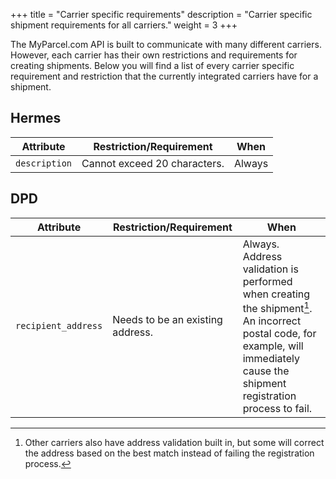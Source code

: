 +++
title = "Carrier specific requirements"
description = "Carrier specific shipment requirements for all carriers."
weight = 3
+++

The MyParcel.com API is built to communicate with many different carriers. 
However, each carrier has their own restrictions and requirements for creating shipments. 
Below you will find a list of every carrier specific requirement and restriction that the currently integrated carriers have for a shipment. 

## Hermes
Attribute                       | Restriction/Requirement           | When       
------------------------------- | --------------------------------- | -----------
`description`                   | Cannot exceed 20 characters.      | Always


## DPD
Attribute                       | Restriction/Requirement           | When       
------------------------------- | --------------------------------- | -----------
`recipient_address`             | Needs to be an existing address.  | Always. Address validation is performed when creating the shipment[^1]. An incorrect postal code, for example, will immediately cause the shipment registration process to fail. 

[^1]: Other carriers also have address validation built in, but some will correct the address based on the best match instead of failing the registration process.

